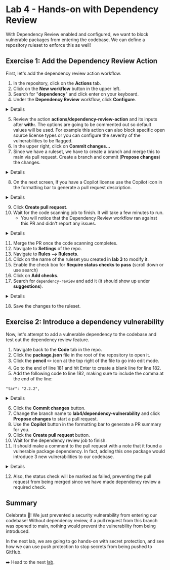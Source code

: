 # Lab 4 - Hands-on with Dependency Review

With Dependency Review enabled and configured, we want to block vulnerable packages from entering the codebase. We can define a repository ruleset to enforce this as well!

## Exercise 1: Add the Dependency Review Action

First, let's add the dependency review action workflow.

1. In the repository, click on the **Actions** tab.
2. Click on the **New workflow** button in the upper left.
3. Search for "**dependency**" and click enter on your keyboard.
4. Under the **Dependency Review** workflow, click **Configure**.

<details>

  ![image](images/lab-4-1-1.png)
</details>

5. Review the action **actions/dependency-review-action** and its inputs after **with:**. The options are going to be commented out so default values will be used. For example this action can also block specific open source license types or you can configure the severity of the vulnerabilities to be flagged.
6. In the upper right, click on **Commit changes...**
7. Since we have a ruleset, we have to create a branch and merge this to main via pull request. Create a branch and commit (**Propose changes**) the changes.

<details>

  ![image](images/lab-4-1-2.png)
</details>

8. On the next screen, If you have a Copilot license use the Copilot icon  in the formatting bar to generate a pull request description.

<details>

  ![image](images/lab-4-1-3.png)
</details>

9. Click **Create pull request**.
10. Wait for the code scanning job to finish. It will take a few minutes to run.
    - You will notice that the Dependency Review workflow ran against this PR and didn't report any issues.

<details>

  ![image](images/lab-4-1-4.png)
</details>

11. Merge the PR once the code scanning completes.
12. Navigate to **Settings** of the repo.
13. Navigate to **Rules --> Rulesets**.
14. Click on the name of the ruleset you created in **lab 3** to modify it.
15. Enable the check box for **Require status checks to pass** (scroll down or use search)
16. Click on **Add checks**.
17. Search for `dependency-review` and add it (it should show up under **suggestions**).

<details>

  ![image](images/lab-4-1-5.png)
</details>

18. Save the changes to the ruleset.

## Exercise 2: Introduce a dependency vulnerability

Now, let's attempt to add a vulnerable dependency to the codebase and test out the dependency review feature.

1. Navigate back to the **Code** tab in the repo.
2. Click the **package.json** file in the root of the repository to open it.
3. Click the **pencil** ✏️ icon at the top right of the file to go into edit mode.
4. Go to the end of line 181 and hit Enter to create a blank line for line 182.
5. Add the following code to line 182, making sure to include the comma at the end of the line:

```
"tar": "2.2.2",
```

<details>

  ![image](images/lab-4-2-1.png)
</details>

6. Click the **Commit changes** button.
7. Change the branch name to **lab4/dependency-vulnerability** and click **Propose changes** to start a pull request.
8. Use the **Copilot** button in the formatting bar to generate a PR summary for you.
9. Click the **Create pull request** button.
10. Wait for the dependency review job to finish.
11. It should make a comment to the pull request with a note that it found a vulnerable package dependency. In fact, adding this one package would introduce 3 new vulnerabilities to our codebase.

<details>

  ![image](images/lab-4-2-2.png)
</details>

12. Also, the status check will be marked as failed, preventing the pull request from being merged since we have made dependency review a required check.

## Summary

Celebrate 🎉! We just prevented a security vulnerability from entering our codebase! Without dependency review, if a pull request from this branch was opened to main, nothing would prevent the vulnerability from being introduced.

In the next lab, we are going to go hands-on with secret protection, and see how we can use push protection to stop secrets from being pushed to GitHub.

➡️ Head to the next [lab](lab4.md).

